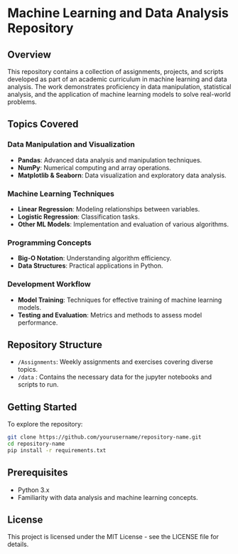# Machine Learning and Data Analysis Repository

## Overview
This repository contains a collection of assignments, projects, and scripts developed as part of an academic curriculum in machine learning and data analysis. The work demonstrates proficiency in data manipulation, statistical analysis, and the application of machine learning models to solve real-world problems.

## Topics Covered

### Data Manipulation and Visualization
- **Pandas**: Advanced data analysis and manipulation techniques.
- **NumPy**: Numerical computing and array operations.
- **Matplotlib & Seaborn**: Data visualization and exploratory data analysis.

### Machine Learning Techniques
- **Linear Regression**: Modeling relationships between variables.
- **Logistic Regression**: Classification tasks.
- **Other ML Models**: Implementation and evaluation of various algorithms.

### Programming Concepts
- **Big-O Notation**: Understanding algorithm efficiency.
- **Data Structures**: Practical applications in Python.

### Development Workflow
- **Model Training**: Techniques for effective training of machine learning models.
- **Testing and Evaluation**: Metrics and methods to assess model performance.

## Repository Structure
- `/Assignments`: Weekly assignments and exercises covering diverse topics.
- `/data` : Contains the necessary data for the jupyter notebooks and scripts to run.
 
## Getting Started
To explore the repository:
```bash
git clone https://github.com/yourusername/repository-name.git
cd repository-name
pip install -r requirements.txt
```

## Prerequisites
- Python 3.x
- Familiarity with data analysis and machine learning concepts.

## License
This project is licensed under the MIT License - see the LICENSE file for details.